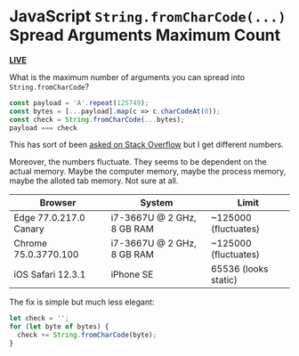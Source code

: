 # JavaScript `String.fromCharCode(...)` Spread Arguments Maximum Count

[**LIVE**](https://tomashubelbauer.github.io/js-from-char-code-spread-args-max-count)

What is the maximum number of arguments you can spread into `String.fromCharCode`?

```js
const payload = 'A'.repeat(125749);
const bytes = [...payload].map(c => c.charCodeAt(0));
const check = String.fromCharCode(...bytes);
payload === check
```

This has sort of been [asked on Stack Overflow](https://stackoverflow.com/q/22747068/2715716)
but I get different numbers.

Moreover, the numbers fluctuate. They seems to be dependent on the actual memory.
Maybe the computer memory, maybe the process memory, maybe the alloted tab memory.
Not sure at all.

| Browser                | System                     | Limit                |
|------------------------|----------------------------|----------------------|
| Edge 77.0.217.0 Canary | i7-3667U @ 2 GHz, 8 GB RAM | ~125000 (fluctuates) |
| Chrome 75.0.3770.100   | i7-3667U @ 2 GHz, 8 GB RAM | ~125000 (fluctuates) |
| iOS Safari 12.3.1      | iPhone SE                  | 65536 (looks static) |

The fix is simple but much less elegant:

```js
let check = '';
for (let byte of bytes) {
  check += String.fromCharCode(byte);
}
```

